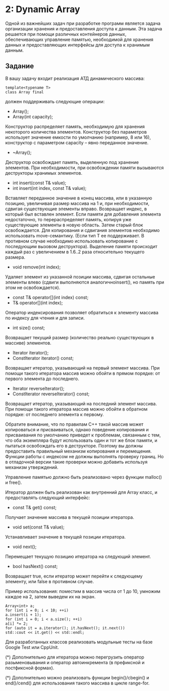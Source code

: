 # 2: Dynamic Array
Одной из важнейших задач при разработке программ является задача организации хранения и предоставления доступа к данным. Эта задача решается при помощи различных контейнеров данных, обеспечивающих управление памятью, необходимой для хранения данных и предоставляющих интерфейсы для доступа к хранимым данным.
## Задание
В вашу задачу входит реализация АТД динамического массива:
```
template<typename T>
class Array final
```
должен поддерживать следующие операции:
* Array();
* Array(int capacity);

Конструктор распределяет память, необходимую для хранения некоторого количества элементов. Конструктор без параметров использует значение емкости по умолчанию (например, 8 или 16), конструктор с параметром capacity – явно переданное значение.
* ~Array();

Деструктор освобождает память, выделенную под хранение
элементов. При необходимости, при освобождении памяти
вызываются деструкторы хранимых элементов.

* int insert(const T& value);
* int insert(int index, const T& value);

Вставляет переданное значение в конец массива, или в указанную позицию, увеличивая размер массива на 1 и, при необходимости, сдвигая существующие элементы вправо. Возвращает индекс, в который был вставлен элемент. Если памяти для добавления элемента недостаточно, то перераспределяет память, копируя уже существующие элементы в новую область. Затем старый блок освобождается. Для копирования и сдвигания элементов необходимо использовать move-семантику. (Если тип T ее поддерживает. В противном случае необходимо использовать копирование с последующим вызовом деструктора). Выделение памяти происходит каждый раз с увеличением в 1.6..2 раза относительно текущего размера.
* void remove(int index);

Удаляет элемент из указанной позиции массива, сдвигая остальные элементы влево (сдвиги выполняются аналогичноinsert(), но память при этом не освобождается).
* const T& operator[](int index) const;
* T& operator[](int index);

Оператор индексирования позволяет обратиться к элементу массива по индексу для чтения и для записи.
* int size() const;

Возвращает текущий размер (количество реально существующих в массиве) элементов.
* Iterator iterator();
* ConstIterator iterator() const;

Возвращает итератор, указывающий на первый элемент массива. При помощи такого итератора массив можно обойти в прямом порядке: от первого элемента до последнего.
* Iterator reverseIterator();
* ConstIterator reverseIterator() const;

Возвращает итератор, указывающий на последний элемент массива. При помощи такого итератора массив можно обойти в обратном порядке: от последнего элемента к первому.

Обратите внимание, что по правилам C++ такой массив может копироваться и присваиваться, однако поведение копирования и присваивания по умолчанию приведет к проблемам, связанным с тем, что оба экземпляра будут использовать один и тот же блок памяти, и пытаться освобождать его в деструкторе. Поэтому вы должны предоставить правильный механизм копирования и перемещения. Функции работы с индексом не должны выполнять проверку границ. Но в отладочной версии такие проверки можно добавить используя механизм утверждений.

Управление памятью должно быть реализовано через функции malloc() и free().

Итератор должен быть реализован как внутренний для Array<T> класс, и предоставлять следующий интерфейс:
* const T& get() const;

Получает значение массива в текущей позиции итератора.
* void set(const T& value);

Устанавливает значение в текущей позиции итератора.
* void next();

Перемещает текущую позицию итератора на следующий элемент.
* bool hasNext() const;

Возвращает true, если итератор может перейти к следующему элементу, или false в противном случае.

Пример использования: поместим в массив числа от 1 до 10, умножим каждое на 2, затем выведем их на экран.

```
Array<int> a;
for (int i = 0; i < 10; ++i)
a.insert(i + 1);
for (int i = 0; i < a.size(); ++i)
a[i] *= 2;
for (auto it = a.iterator(); it.hasNext(); it.next())
std::cout << it.get() << std::endl;
```

Для разработанных классов реализовать модульные тесты на базе Google Test или CppUnit.

(\*) Дополнительно для итератора можно перегрузить оператор разыменовывания и оператор автоинкремента (в префиксной и постфиксной формах).

(\*) Дополнительно можно реализовать функции begin()/cbegin() и end()/cend() для использования такого массива в цикле range-for.
